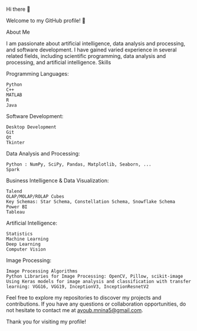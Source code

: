 Hi there 👋

Welcome to my GitHub profile! 👋

About Me

I am passionate about artificial intelligence, data analysis and processing, and software development. I have gained varied experience in several related fields, including scientific programming, data analysis and processing, and artificial intelligence.
Skills

Programming Languages:

    Python
    C++
    MATLAB
    R
    Java

Software Development:

    Desktop Development
    Git
    Qt
    Tkinter

Data Analysis and Processing:

    Python : NumPy, SciPy, Pandas, Matplotlib, Seaborn, ...
    Spark

Business Intelligence & Data Visualization:

    Talend
    OLAP/MOLAP/ROLAP Cubes
    Key Schemas: Star Schema, Constellation Schema, Snowflake Schema
    Power BI
    Tableau

Artificial Intelligence:

    Statistics
    Machine Learning
    Deep Learning
    Computer Vision

Image Processing:

    Image Processing Algorithms
    Python Libraries for Image Processing: OpenCV, Pillow, scikit-image
    Using Keras models for image analysis and classification with transfer learning: VGG16, VGG19, InceptionV3, InceptionResnetV2

Feel free to explore my repositories to discover my projects and contributions. If you have any questions or collaboration opportunities, do not hesitate to contact me at ayoub.mnina5@gmail.com.

Thank you for visiting my profile!
<!--
**AyoubMNINA/AyoubMNINA** is a ✨ _special_ ✨ repository because its `README.md` (this file) appears on your GitHub profile.

Here are some ideas to get you started:

- 🔭 I’m currently working on ...
- 🌱 I’m currently learning ...
- 👯 I’m looking to collaborate on ...
- 🤔 I’m looking for help with ...
- 💬 Ask me about ...
- 📫 How to reach me: ...
- 😄 Pronouns: ...
- ⚡ Fun fact: ...
-->
